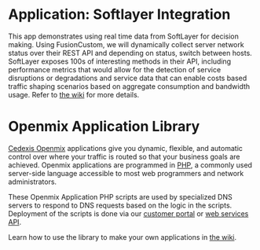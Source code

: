 # Application: **Softlayer Integration**

This app demonstrates using real time data from SoftLayer for decision making. Using FusionCustom, we will dynamically collect server network status over their REST API and depending on status, switch between hosts. SoftLayer exposes 100s of interesting methods in their API, including performance metrics that would allow for the detection of service disruptions or degradations and service data that can enable costs based traffic shaping scenarios based on aggregate consumption and bandwidth usage. Refer to [the wiki](https://github.com/cedexis/openmixapplib/wiki/SoftLayer-Integration) for more details.
# Openmix Application Library

[Cedexis Openmix](http://www.cedexis.com/products/openmix.html) applications
give you dynamic, flexible, and automatic control over where your traffic is
routed so that your business goals are achieved. Openmix applications are
programmed in [PHP](http://www.php.net), a commonly used server-side language
accessible to most web programmers and network administrators.

These Openmix Application PHP scripts are used by specialized DNS servers to respond to DNS requests based on the logic in the scripts. Deployment of the scripts is done via our [customer portal](https://portal.cedexis.com/) or [web services API](https://github.com/cedexis/webservices/wiki).

Learn how to use the library to make your own applications in
[the wiki](https://github.com/cedexis/openmixapplib/wiki).

